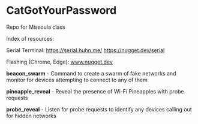 # CatGotYourPassword
Repo for Missoula class

Index of resources:

Serial Terminal:
https://serial.huhn.me/
https://nugget.dev/serial

Flashing (Chrome, Edge):
www.nugget.dev

<b>beacon_swarm</b> - Command to create a swarm of fake networks and monitor for devices attempting to connect to any of them

<b>pineapple_reveal</b> - Reveal the presence of Wi-Fi Pineapples with probe requests

<b>probe_reveal</b> - Listen for probe requests to identify any devices calling out for hidden networks
